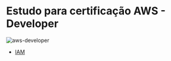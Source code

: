 # Estudo para certificação AWS - Developer

![aws-developer](https://devspot.org/images/logo/avail/AWS-CDA-badge.png)

- [IAM](https://github.com/angelozero/aws-certification/blob/main/01-IAM.md)